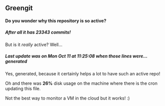 ## Greengit

#### Do you wonder why this repository is so active?

##### After all it has 23343 commits!

But is it *really* active? Well...

##### Last update was on Mon Oct 11 at 11:25:08 when those lines were... generated

Yes, generated, because it certainly helps a lot to have such an active repo!

Oh and there was **26%** disk usage on the machine
where there is the cron updating this file.

Not the best way to monitor a VM in the cloud but it works! :)
